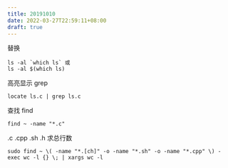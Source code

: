 ```yaml
---
title: 20191010
date: 2022-03-27T22:59:11+08:00
draft: true
---
```


替换

```
ls -al `which ls` 或
ls -al $(which ls)
```

高亮显示 grep

```
locate ls.c | grep ls.c
```

查找 find

```
find ~ -name "*.c"
```

.c .cpp .sh .h 求总行数

```
sudo find ~ \( -name "*.[ch]" -o -name "*.sh" -o -name "*.cpp" \) -exec wc -l {} \; | xargs wc -l
```
